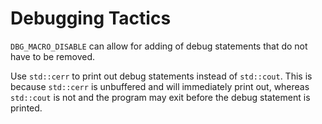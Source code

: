 # Debugging Tactics

`DBG_MACRO_DISABLE` can allow for adding of debug statements that do not have to be removed.

Use `std::cerr` to print out debug statements instead of `std::cout`. This is because `std::cerr` is unbuffered and will immediately print out, whereas `std::cout` is not and the program may exit before the debug statement is printed.
